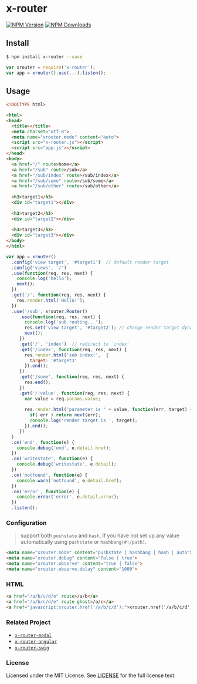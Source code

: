 # x-router

[![NPM Version][npm-image]][npm-url] [![NPM Downloads][downloads-image]][downloads-url]

[npm-image]: https://img.shields.io/npm/v/x-router.svg?style=flat
[npm-url]: https://npmjs.org/package/x-router
[downloads-image]: https://img.shields.io/npm/dm/x-router.svg?style=flat
[downloads-url]: https://npmjs.org/package/x-router

## Install
```sh
$ npm install x-router --save
```

```javascript
var xrouter = require('x-router');
var app = xrouter().use(...).listen();
```

## Usage
```html
<!DOCTYPE html>

<html>
<head>
  <title></title>
  <meta charset="utf-8">
  <meta name="xrouter.mode" content="auto">
  <script src="x-router.js"></script>
  <script src="app.js"></script>
</head>
<body>
  <a href="/" route>home</a>
  <a href="/sub" route>/sub</a>
  <a href="/sub/index" route>/sub/index</a>
  <a href="/sub/some" route>/sub/some</a>
  <a href="/sub/other" route>/sub/other</a>
  
  <h3>target1</h3>
  <div id="target1"></div>
  
  <h3>target2</h3>
  <div id="target2"></div>
  
  <h3>target3</h3>
  <div id="target3"></div>
</body>
</html>

```

```javascript
var app = xrouter()
  .config('view target', '#target1')  // default render target
  .config('views', '/')
  .use(function(req, res, next) {
    console.log('hello');
    next();
  })
  .get('/', function(req, res, next) {
    res.render.html('Hello!');
  })
  .use('/sub', xrouter.Router()
     .use(function(req, res, next) {
       console.log('sub routing...');
       res.set('view target', '#target2'); // change render target dynamically
       next();
     })
     .get('/', 'index')  // redirect to `index`
     .get('/index', function(req, res, next) {
       res.render.html('sub index!',  {
         target: '#target3'
       }).end();
     })
     .get('/some', function(req, res, next) {
       res.end();
     })
     .get('/:value', function(req, res, next) {
       var value = req.params.value;
       
       res.render.html('parameter is ' + value, function(err, target) {
         if( err ) return next(err);
         console.log('render target is ', target);
       }).end();
     })
  )
  .on('end', function(e) {
    console.debug('end', e.detail.href);
  })
  .on('writestate', function(e) {
    console.debug('writestate', e.detail);
  })
  .on('notfound', function(e) {
    console.warn('notfound', e.detail.href);
  })
  .on('error', function(e) {
    console.error('error', e.detail.error);
  })
  .listen();
```


### Configuration
> support both `pushstate` and `hash`, If you have not set up any value automatically using `pushstate` or `hashbang(#!/path)`.

```html
<meta name="xrouter.mode" content="pushstate | hashbang | hash | auto">
<meta name="xrouter.debug" content="false | true">
<meta name="xrouter.observe" content="true | false">
<meta name="xrouter.observe.delay" content="1000">
```


### HTML
```html
<a href="/a/b/c/d/e" route>/a/b</a>
<a href="/a/b/c/d/e" route ghost>/a/c</a>
<a href="javascript:xrouter.href('/a/b/c/d');">xrouter.href('/a/b/c/d')</a>
```

### Related Project
- [`x-router-modal`](https://www.npmjs.com/package/x-router-modal)
- [`x-router-angular`](https://www.npmjs.com/package/x-router-angular)
- [`x-router-swig`](https://www.npmjs.com/package/x-router-swig)

### License
Licensed under the MIT License.
See [LICENSE](./LICENSE) for the full license text.
